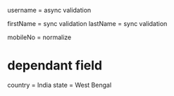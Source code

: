 username = async validation

firstName = sync validation
lastName = sync validation

mobileNo = normalize

# dependant field
country = India
state = West Bengal